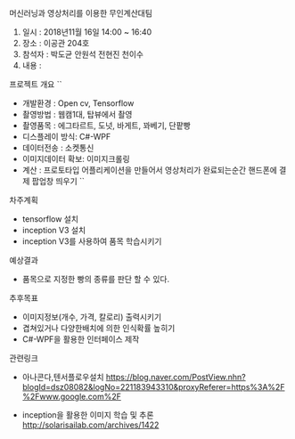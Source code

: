 머신러닝과 영상처리를 이용한 무인계산대팀
1. 일시 : 2018년11월 16일 14:00 ~ 16:40
2. 장소 : 이공관 204호
3. 참석자 : 박도균 안원석 전현진 천이수
4. 내용 :

프로젝트 개요
``
- 개발환경 : Open cv, Tensorflow 
- 촬영방법 : 웹캠1대, 탑뷰에서 촬영
- 촬영품목 : 에그타르트, 도넛, 바게트, 꽈베기, 단팥빵
- 디스플레이 방식: C#-WPF
- 데이터전송 : 소켓통신
- 이미지데이터 확보: 이미지크롤링
- 계산 : 프로토타입 어플리케이션을 만들어서 영상처리가 완료되는순간 핸드폰에 결제 팝업창 띄우기
``

차주계획
- tensorflow 설치 
- inception V3 설치
- inception V3를 사용하여 품목 학습시키기

예상결과
- 품목으로 지정한 빵의 종류를 판단 할 수 있다.

추후목표
- 이미지정보(개수, 가격, 칼로리) 출력시키기
- 겹쳐있거나 다양한배치에 의한 인식확률 높히기
- C#-WPF을 활용한 인터페이스 제작

관련링크
- 아나콘다,텐서플로우설치
  https://blog.naver.com/PostView.nhn?blogId=dsz08082&logNo=221183943310&proxyReferer=https%3A%2F%2Fwww.google.com%2F

- inception을 활용한 이미지 학습 및 추론
  http://solarisailab.com/archives/1422
